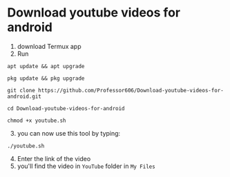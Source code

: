# Download youtube videos for android
1. download Termux app
2. Run
```
apt update && apt upgrade
```
```
pkg update && pkg upgrade
```
```
git clone https://github.com/Professor606/Download-youtube-videos-for-android.git
```
```
cd Download-youtube-videos-for-android
```
```
chmod +x youtube.sh
```
3. you can now use this tool by typing:
```
./youtube.sh
```
4. Enter the link of the video
5. you'll find the video in ```YouTube``` folder in ```My Files```
